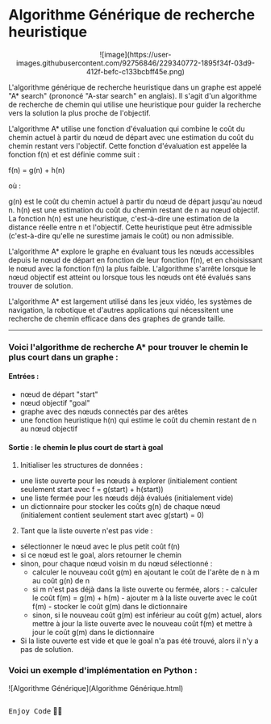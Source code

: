 # Algorithme Générique de recherche heuristique
<div align="center"> ![image](https://user-images.githubusercontent.com/92756846/229340772-1895f34f-03d9-412f-befc-c133bcbff45e.png) </div>

L'algorithme générique de recherche heuristique dans un graphe est appelé "A* search" (prononcé "A-star search" en anglais). Il s'agit d'un algorithme de recherche de chemin qui utilise une heuristique pour guider la recherche vers la solution la plus proche de l'objectif.

L'algorithme A* utilise une fonction d'évaluation qui combine le coût du chemin actuel à partir du nœud de départ avec une estimation du coût du chemin restant vers l'objectif. Cette fonction d'évaluation est appelée la fonction f(n) et est définie comme suit :

f(n) = g(n) + h(n)

où :

g(n) est le coût du chemin actuel à partir du nœud de départ jusqu'au nœud n.
h(n) est une estimation du coût du chemin restant de n au nœud objectif.
La fonction h(n) est une heuristique, c'est-à-dire une estimation de la distance réelle entre n et l'objectif. Cette heuristique peut être admissible (c'est-à-dire qu'elle ne surestime jamais le coût) ou non admissible.

L'algorithme A* explore le graphe en évaluant tous les nœuds accessibles depuis le nœud de départ en fonction de leur fonction f(n), et en choisissant le nœud avec la fonction f(n) la plus faible. L'algorithme s'arrête lorsque le nœud objectif est atteint ou lorsque tous les nœuds ont été évalués sans trouver de solution.

L'algorithme A* est largement utilisé dans les jeux vidéo, les systèmes de navigation, la robotique et d'autres applications qui nécessitent une recherche de chemin efficace dans des graphes de grande taille.
***

### Voici l'algorithme de recherche A* pour trouver le chemin le plus court dans un graphe :
  #### Entrées :

  - nœud de départ "start"
  - nœud objectif "goal"
  - graphe avec des nœuds connectés par des arêtes
  - une fonction heuristique h(n) qui estime le coût du chemin restant de n au nœud objectif
  
  #### Sortie : le chemin le plus court de start à goal

  1. Initialiser les structures de données :

   - une liste ouverte pour les nœuds à explorer (initialement contient seulement start avec f = g(start) + h(start))
   - une liste fermée pour les nœuds déjà évalués (initialement vide)
   - un dictionnaire pour stocker les coûts g(n) de chaque nœud (initialement contient seulement start avec g(start) = 0)
  
  2. Tant que la liste ouverte n'est pas vide :

   - sélectionner le nœud avec le plus petit coût f(n)
   - si ce nœud est le goal, alors retourner le chemin
   - sinon, pour chaque nœud voisin m du nœud sélectionné :
      * calculer le nouveau coût g(m) en ajoutant le coût de l'arête de n à m au coût g(n) de n
      * si m n'est pas déjà dans la liste ouverte ou fermée, alors :
            - calculer le coût f(m) = g(m) + h(m)
            - ajouter m à la liste ouverte avec le coût f(m)
            - stocker le coût g(m) dans le dictionnaire
      * sinon, si le nouveau coût g(m) est inférieur au coût g(m) actuel, alors mettre à jour la liste ouverte avec le nouveau coût f(m) et mettre à jour le coût g(m) dans le dictionnaire
   - Si la liste ouverte est vide et que le goal n'a pas été trouvé, alors il n'y a pas de solution.

### Voici un exemple d'implémentation en Python :

![Algorithme Générique](Algorithme Générique.html)

```

```

<kbd>Enjoy Code</kbd> 👨‍💻
